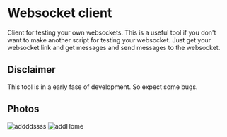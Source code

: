 # Websocket client

Client for testing your own websockets. This is a useful tool if you don't want to make another script for testing your websocket. Just get your websocket link and get messages and send messages to the websocket. 




## Disclaimer

This tool is in a early fase of development. So expect some bugs.

## Photos

![addddssss](https://user-images.githubusercontent.com/47778653/115445393-1463d800-a216-11eb-8f43-be1b6558cad3.png)
![addHome](https://user-images.githubusercontent.com/47778653/115445397-14fc6e80-a216-11eb-9d00-8e2203b180a8.png)



